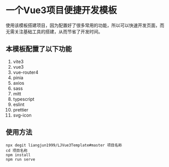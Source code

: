 # 一个Vue3项目便捷开发模板

使用该模板搭建项目，因为配置好了很多常用的功能，所以可以快速开发页面，而无需关注基础工具的搭建，从而节省了开发时间。

## 本模板配置了以下功能

1. vite3
2. vue3
3. vue-router4
4. pinia
5. axios
6. sass
7. mitt
8. typescript
9. eslint
10. prettier
11. svg-icon

## 使用方法
```shell
npx degit liangjun1999/LJVue3Template#master 项目名称
cd 项目名称
npm install
npm run serve
```